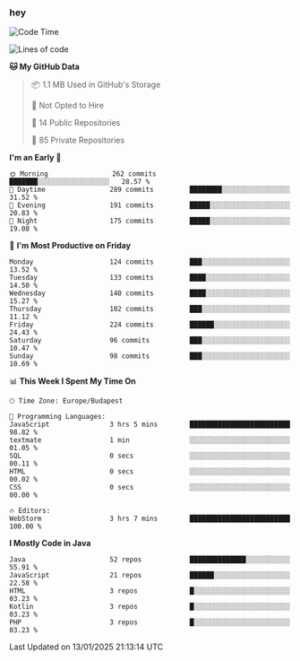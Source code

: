 ### hey

<!--START_SECTION:waka-->
![Code Time](http://img.shields.io/badge/Code%20Time-1%2C042%20hrs%207%20mins-blue)

![Lines of code](https://img.shields.io/badge/From%20Hello%20World%20I%27ve%20Written-1.7%20million%20lines%20of%20code-blue)

**🐱 My GitHub Data** 

> 📦 1.1 MB Used in GitHub's Storage 
 > 
> 🚫 Not Opted to Hire
 > 
> 📜 14 Public Repositories 
 > 
> 🔑 85 Private Repositories 
 > 
**I'm an Early 🐤** 

```text
🌞 Morning                262 commits         ███████░░░░░░░░░░░░░░░░░░   28.57 % 
🌆 Daytime                289 commits         ████████░░░░░░░░░░░░░░░░░   31.52 % 
🌃 Evening                191 commits         █████░░░░░░░░░░░░░░░░░░░░   20.83 % 
🌙 Night                  175 commits         █████░░░░░░░░░░░░░░░░░░░░   19.08 % 
```
📅 **I'm Most Productive on Friday** 

```text
Monday                   124 commits         ███░░░░░░░░░░░░░░░░░░░░░░   13.52 % 
Tuesday                  133 commits         ████░░░░░░░░░░░░░░░░░░░░░   14.50 % 
Wednesday                140 commits         ████░░░░░░░░░░░░░░░░░░░░░   15.27 % 
Thursday                 102 commits         ███░░░░░░░░░░░░░░░░░░░░░░   11.12 % 
Friday                   224 commits         ██████░░░░░░░░░░░░░░░░░░░   24.43 % 
Saturday                 96 commits          ███░░░░░░░░░░░░░░░░░░░░░░   10.47 % 
Sunday                   98 commits          ███░░░░░░░░░░░░░░░░░░░░░░   10.69 % 
```


📊 **This Week I Spent My Time On** 

```text
🕑︎ Time Zone: Europe/Budapest

💬 Programming Languages: 
JavaScript               3 hrs 5 mins        █████████████████████████   98.82 % 
textmate                 1 min               ░░░░░░░░░░░░░░░░░░░░░░░░░   01.05 % 
SQL                      0 secs              ░░░░░░░░░░░░░░░░░░░░░░░░░   00.11 % 
HTML                     0 secs              ░░░░░░░░░░░░░░░░░░░░░░░░░   00.02 % 
CSS                      0 secs              ░░░░░░░░░░░░░░░░░░░░░░░░░   00.00 % 

🔥 Editors: 
WebStorm                 3 hrs 7 mins        █████████████████████████   100.00 % 
```

**I Mostly Code in Java** 

```text
Java                     52 repos            ██████████████░░░░░░░░░░░   55.91 % 
JavaScript               21 repos            ██████░░░░░░░░░░░░░░░░░░░   22.58 % 
HTML                     3 repos             █░░░░░░░░░░░░░░░░░░░░░░░░   03.23 % 
Kotlin                   3 repos             █░░░░░░░░░░░░░░░░░░░░░░░░   03.23 % 
PHP                      3 repos             █░░░░░░░░░░░░░░░░░░░░░░░░   03.23 % 
```




 Last Updated on 13/01/2025 21:13:14 UTC
<!--END_SECTION:waka-->
